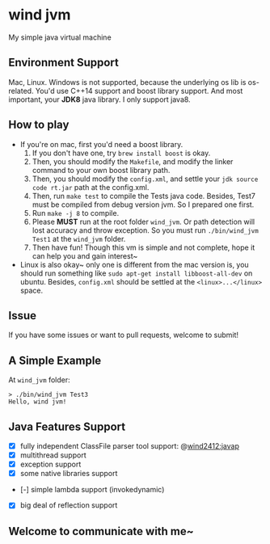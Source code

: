 # wind jvm
My simple java virtual machine

## Environment Support
Mac, Linux. Windows is not supported, because the underlying os lib is os-related.
You'd use C++14 support and boost library support.
And most important, your **JDK8** java library. I only support java8.

## How to play
* If you're on mac, first you'd need a boost library. 
  1. If you don't have one, try `brew install boost` is okay.
  2. Then, you should modify the `Makefile`, and modify the linker command to your own boost library path.
  3. Then, you should modify the `config.xml`, and settle your `jdk source code rt.jar` path at the config.xml.
  4. Then, run `make test` to compile the Tests java code. Besides, Test7 must be compiled from debug version jvm. So I prepared one first.
  5. Run `make -j 8` to compile.
  6. Please **MUST** run at the root folder `wind_jvm`. Or path detection will lost accuracy and throw exception. So you must run `./bin/wind_jvm Test1` at the `wind_jvm` folder.
  7. Then have fun! Though this vm is simple and not complete, hope it can help you and gain interest~
* Linux is also okay~ only one is different from the mac version is, you should run something like `sudo apt-get install libboost-all-dev` on ubuntu.
  Besides, `config.xml` should be settled at the `<linux>...</linux>` space.

## Issue
If you have some issues or want to pull requests, welcome to submit!

## A Simple Example
At `wind_jvm` folder:
```
> ./bin/wind_jvm Test3
Hello, wind jvm!
```

## Java Features Support
- [x] fully independent ClassFile parser tool support: @[wind2412:javap](https://github.com/wind2412/javap) 
- [x] multithread support
- [x] exception support
- [x] some native libraries support
- [-] simple lambda support (invokedynamic)
- [x] big deal of reflection support

## Welcome to communicate with me~

